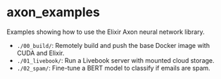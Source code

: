 # axon_examples

Examples showing how to use the Elixir Axon neural network library.

- `./00_build/`: Remotely build and push the base Docker image with CUDA and Elixir.
- `./01_livebook/`: Run a Livebook server with mounted cloud storage.
- `./02_spam/`: Fine-tune a BERT model to classify if emails are spam.
<!---
- `./03_ai_images/`: :construction: Fine-tune a vision transformer model to classify if images are AI-generated.
-->

